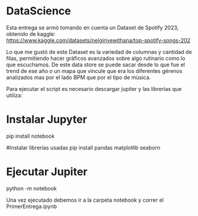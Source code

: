 # DataScience

Esta entrega se armó tomando en cuenta un Dataset de Spotify 2023, obtenido de kaggle:
https://www.kaggle.com/datasets/nelgiriyewithana/top-spotify-songs-202

Lo que me gustó de este Dataset es la variedad de columnas y cantidad de filas, permitiendo hacer gràficos avanzados sobre algo rutinario como lo que escuchamos.
De este data store se puede sacar desde lo que fue el trend de ese año o un mapa que vincule que era los diferentes gérenos analizados mas por el lado BPM que por el tipo de mùsica.

Para ejecutar el script es necesario descargar jupiter y las librerìas que utiliza:

# Instalar Jupyter
pip install notebook

#Instalar librerías usadas
pip install pandas matplotlib seaborn

# Ejecutar Jupiter
python -m notebook

Una vez ejecutado debemos ir a la carpeta notebook y correr el PrimerEntrega.ipynb
